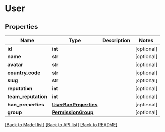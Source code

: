 # User

## Properties
Name | Type | Description | Notes
------------ | ------------- | ------------- | -------------
**id** | **int** |  | [optional] 
**name** | **str** |  | [optional] 
**avatar** | **str** |  | [optional] 
**country_code** | **str** |  | [optional] 
**slug** | **str** |  | [optional] 
**reputation** | **int** |  | [optional] 
**team_reputation** | **int** |  | [optional] 
**ban_properties** | [**UserBanProperties**](UserBanProperties.md) |  | [optional] 
**group** | [**PermissionGroup**](PermissionGroup.md) |  | [optional] 

[[Back to Model list]](../README.md#documentation-for-models) [[Back to API list]](../README.md#documentation-for-api-endpoints) [[Back to README]](../README.md)

